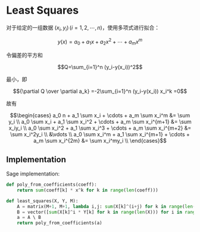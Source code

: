 # Least Squares
对于给定的一组数据 $(x_i,y_i)\,(i=1,2,\cdots,n)$，使用多项式进行拟合：

$$y(x)=a_0+a_1x+a_2x^2+\cdots+a_mx^m$$

令偏差的平方和

$$Q=\sum_{i=1}^n (y_i-y(x_i))^2$$

最小，即

$${\partial Q \over \partial a_k}
=-2\sum_{i=1}^n (y_i-y(x_i)) x_i^k
=0$$

故有

$$\begin{cases}
a_0 n + a_1 \sum x_i + \cdots + a_m \sum x_i^m &= \sum y_i \\
a_0 \sum x_i + a_1 \sum x_i^2 + \cdots + a_m \sum x_i^{m+1} &= \sum x_iy_i \\
a_0 \sum x_i^2 + a_1 \sum x_i^3 + \cdots + a_m \sum x_i^{m+2} &= \sum x_i^2y_i \\
&\vdots \\
a_0 \sum x_i^m + a_1 \sum x_i^{m+1} + \cdots + a_m \sum x_i^{2m} &= \sum x_i^my_i \\
\end{cases}$$


## Implementation
Sage implementation:
```python
def poly_from_coefficients(coeff):
    return sum(coeff[k] * x^k for k in range(len(coeff)))

def least_squares(X, Y, M):
    A = matrix(M+1, M+1, lambda i,j: sum(X[k]^(i+j) for k in range(len(X))))
    B = vector([sum(X[k]^i * Y[k] for k in range(len(X))) for i in range(M+1)])
    a = A \ B
    return poly_from_coefficients(a)
```
